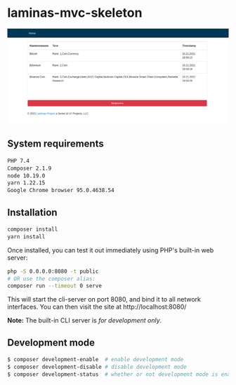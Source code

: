 # laminas-mvc-skeleton

![Alt text](data/screenshot.png?raw=true "Example")

## System requirements
```bash
PHP 7.4
Composer 2.1.9
node 10.19.0
yarn 1.22.15
Google Chrome browser 95.0.4638.54
```

## Installation
```bash
composer install
yarn install
```


Once installed, you can test it out immediately using PHP's built-in web server:

```bash
php -S 0.0.0.0:8080 -t public
# OR use the composer alias:
composer run --timeout 0 serve
```

This will start the cli-server on port 8080, and bind it to all network
interfaces. You can then visit the site at http://localhost:8080/

**Note:** The built-in CLI server is *for development only*.

## Development mode
```bash
$ composer development-enable  # enable development mode
$ composer development-disable # disable development mode
$ composer development-status  # whether or not development mode is enabled
```
